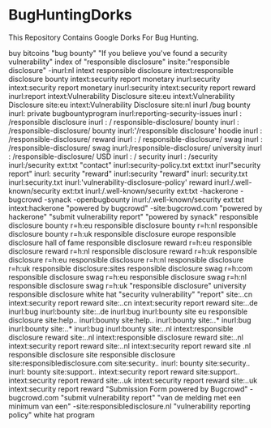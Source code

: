 # BugHuntingDorks
This Repository Contains Google Dorks For Bug Hunting.

buy bitcoins "bug bounty"
"If you believe you've found a security vulnerability"
index of "responsible disclosure"
insite:"responsible disclosure" -inurl:nl
intext responsible disclosure
intext:responsible disclosure bounty
intext:security report monetary inurl:security
intext:security report monetary inurl:security 
intext:security report reward inurl:report
intext:Vulnerability Disclosure site:eu
intext:Vulnerability Disclosure site:eu
intext:Vulnerability Disclosure site:nl
inurl /bug bounty
inurl: private bugbountyprogram
inurl:reporting-security-issues
inurl : /responsible disclosure
inurl : / responsible-disclosure/ bounty
inurl : /responsible-disclosure/ bounty
inurl:'/responsible disclosure' hoodie
inurl : /responsible-disclosure/ reward
inurl : / responsible-disclosure/ swag
inurl : /responsible-disclosure/ swag
inurl:/responsible-disclosure/ university
inurl : /responsible-disclosure/ USD
inurl : / security
inurl : /security
inurl:/security ext:txt "contact"
inurl:security-policy.txt ext:txt
inurl"security report"
inurl: security "reward"
inurl:security "reward"
inurl: security.txt
inurl:security.txt
inurl:'vulnerability-disclosure-policy' reward
inurl:/.well-known/security ext:txt
inurl:/.well-known/security ext:txt -hackerone -bugcrowd -synack -openbugbounty
inurl:/.well-known/security ext:txt intext:hackerone
"powered by bugcrowd" -site:bugcrowd.com
"powered by hackerone" "submit vulnerability report"
"powered by synack"
responsible disclosure bounty r=h:eu
responsible disclosure bounty r=h:nl
responsible disclosure bounty r=h:uk
responsible disclosure europe
responsible disclosure hall of fame
responsible disclosure reward r=h:eu
responsible disclosure reward r=h:nl
responsible disclosure reward r=h:uk
responsible disclosure r=h:eu
responsible disclosure r=h:nl
responsible disclosure r=h:uk
responsible disclosure:sites
responsible disclosure swag r=h:com
responsible disclosure swag r=h:eu
responsible disclosure swag r=h:nl
responsible disclosure swag r=h:uk
"responsible disclosure" university
responsible disclosure white hat
"security vulnerability" "report"
site:*.*.cn intext:security report reward
site:..cn intext:security report reward
site:*.*.de inurl:bug inurl:bounty
site:..de inurl:bug inurl:bounty
site eu responsible disclosure
site:help.*.* inurl:bounty
site:help.. inurl:bounty
site:*.*.* inurl:bug inurl:bounty
site:..* inurl:bug inurl:bounty
site:*.*.nl intext:responsible disclosure reward
site:..nl intext:responsible disclosure reward
site:*.*.nl intext:security report reward
site:..nl intext:security report reward
site .nl responsible disclosure
site responsible disclosure
site:responsibledisclosure.com
site:security.*.* inurl: bounty
site:security.. inurl: bounty
site:support.*.* intext:security report reward
site:support.. intext:security report reward
site:*.*.uk intext:security report reward
site:..uk intext:security report reward
"Submission Form powered by Bugcrowd" -bugcrowd.com
"submit vulnerability report"
"van de melding met een minimum van een" -site:responsibledisclosure.nl
"vulnerability reporting policy"
white hat program

